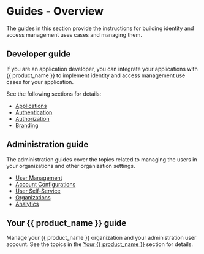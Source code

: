 # Guides - Overview

The guides in this section provide the instructions for building identity and access management uses cases and managing them.

## Developer guide

If you are an application developer, you can integrate your applications with {{ product_name }} to implement identity and access management use cases for your application.

See the following sections for details:

- [Applications]({{base_path}}/guides/applications/)
- [Authentication]({{base_path}}/guides/authentication/)
- [Authorization]({{base_path}}/guides/authorization/)
- [Branding]({{base_path}}/guides/branding/)


## Administration guide

The administration guides cover the topics related to managing the users in your organizations and other organization settings.

- [User Management]({{base_path}}/guides/users/)
- [Account Configurations]({{base_path}}/guides/account-configurations/)
- [User Self-Service]({{base_path}}/guides/user-self-service/)
- [Organizations]({{base_path}}/guides/organization-management/)
- [Analytics]({{base_path}}/guides/analytics/)

## Your {{ product_name }} guide

Manage your {{ product_name }} organization and your administration user account. See the topics in the [Your {{ product_name }}]({{base_path}}/guides/your-is/) section for details.